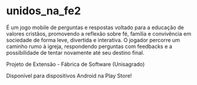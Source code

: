 # unidos_na_fe2

É um jogo mobile de perguntas e respostas voltado para a educação de valores cristãos, promovendo a reflexão sobre fé, família e convivência em sociedade de forma leve, divertida e interativa. O jogador percorre um caminho rumo à igreja, respondendo perguntas com feedbacks e a possibilidade de tentar novamente até seu destino final.

Projeto de Extensão - Fábrica de Software (Unisagrado) 

Disponível para dispositivos Android na Play Store! 


